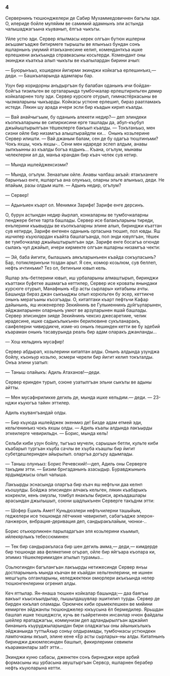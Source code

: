 ### 4

Сервернинъ тюшюнджелери де Сабир Мухаммедовичнен багълы эди.
О, илериде бойле муляйим ве самимий адамнынъ эли астында чалышаджагъына къуванып, ёлгъа чыкъты.

Уйле устю эди.
Сервер япылмасы керек олгъан бутюн ишлерни акъшамгъадже битирмеге тырышты ве ялынъыз бундан сонъ яшларнынъ умумий ятакъханесине келип, коменданткъа ишке ерлешкени акъкъында справкасыны косьтерди.
Комендант оны экинджи къаткъа алып чыкъты ве къапылардан бирини ачып:

— Буюрынъыз, кошедеки йигирми экинджи койкагъа ерлешинъиз,— деди.
— Башкъаларында адамлары бар.

Узун бир коридорны анъдыргъан бу балабан оданынъ ичи бойдан-бойгъа тизильген ве орталарында тумбочкалар ерлештирильген демир койкаларнен толу эди.
Сервер курсюге отурып, гимнастёркасыны ве чызмаларыны чыкъарды.
Койкасы устюне ерлешип, бираз раатламакъ истеди.
Лякин шу арада ичери эсли бир къадын кирип къалды.

— Вай анайчыгъым, бу оданынъ алекети недир?— деп элиндеки къопкъаларыны ве сипиркисини ерге ташлады да, абул-къубул джыйыштырылгъан тёшеклерге бакъып къалды.
— Токътанъыз, мен сизни ойле бир низамгъа алыштырайдлм ки...
 Онынъ козьлерине Сервер илишти.
— Вай джаным балам, сен де бу одагъа тюштинъми?
Чокъ яхшы, чокъ яхшы-..
Сени мен идареде эслеп алдым, анавы зыпкъынны аз къалды богъа яздынъ...
Къана, огълум, мынавы челеклерни ал да, манъа крандан бир къач челек сув кетир.

— Мында ишлейджексизми?

— Мында, огълум.
Зенаатым ойле.
Анавы чалбаш акъай: ятакъханеге барынъыз енге, яшларгъа ана олунъыз, оларны эльге алынъыз, деди.
Не япайым, разы олдым иште.
— Адынъ недир, огълум?

— Сервер!

— Адынъиен къарт ол.
Менимки Зарифе!
Зарифе енге дерсинъ.

О, бурун астындан недир йырлап, конкаларны ве тумбочкаларны пенджере бетке тарта башлады.
Сервер исе балакъларыны тиреди, енълерини къывырды ве къопкъаларны элине алып, биринджи къаттан сув кетирди, Зарифе енгенен оданынъ ортасына тюшип, пол ювды.
Яш ишчилер къуюлардан къайта башлагъанда, пол энди ювулгъан, тёшек ве тумбочкалар джыйыштырылгъан эди.
Зарифе енге босагъа огюнде сылакъ чул джайып, ичери кирмекте олгъан яшларны низамгъа чекти:

— Эй, баба йигити, былашыкъ аякъларынънен къайда сокъуласынъ?
Бар, потиклеринъни тоздан арыт.
Я сен, комюр козьлюм, сув беллеп, нефть ичтинъми?
Тез ол, бетинъни ювып кель.

Яшлар эль-бетлерини ювып, иш урбаларыны алмаштырып, биринджи къаттаки буфетке ашамагъа кеттилер, Сервер исе кроваты янындаки курсюге отурып, Манафнынъ «Ер асты сырлары» китабыны ачты.
Башында бираз джан сыкъыджы олып корюльген бу эсер, кеттикче онынъ мерагъыны къозгъады.
О, китаптаки къарт пефтьчи Кафар дайынынъ, яш инженерлер Зекийнинъ ве Гулыиеннинъ дуйгъуларынен, эйджаиларынен оларнынъ умют ве арзуларынен яшай башлады.
Сервер эписинден зияде Зекийнинъ чексиз джесаретиие, челик ирадесине, ишке садыкълыкънен берилювине сукъланаракъ, саифелерни чивирдикче, изме-из онынъ пешинден кетти ве бу эдебий къараман онынъ тасавурында реаль бир адам оларакъ джанланды...

— Хош кельдинъ мусафир!

Сервер абдырап, козьлерини китаптан алды.
Онынъ алдында узунджа бойлу, къонъур козьлю, эсмери черели бир йигит келип токъталды.
Онъа элини узатып:

— Таныш олайыкъ: Адиль Атаханов!—деди.

Сервер еринден турып, озюне узатылгъан эльни сыкъты ве адыны айтты.

— Мен мусафнриликке дегиль де, мында ишке кельдим.— деди.
— 23-нджи къуюгъа тайин эттилер.

Адиль къувангъандай олды.

— Бир къуюда ишлейджек экенмиз де!
Бизде адам етмей эди, кельгенинъиз чокъ яхшы олды.
— Адиль къалы алдында лакъырды эткеилерге чевирильдн.
— Борис, мында кель!

Сельби киби узун бойлу, тыгъыз мучелн, сарышын бетли, культе киби къабарып тургъан къуба сачлы ве хъуба къашлы бир йигит субетдешлеринден айырылып.
оларгъа догъру адымлады.

— Таныш олунъыз: Борис Речевский!—деп, Адиль оны Серверге такъдим этти.
— Бизим брнгаданынъ азасыдыр.
Буравджынынъ ярдымджысы олып чалыша.

Лакъырды эснасында оларгъа бир къач яш нефтьчи даа келнп къошулды.
Бойджа эписинден алчакъ кельген, лякин къабарыкъ кокрекли, кенъ омузлы, томбул янакълы бириси, аркъадашлары арасындан джылышып, озюни шадлыкънен Серверге такъднм этти:

— Шофер Ешиль Амет!
Куньдюзлери нефтьчилерни ташыйым, геджелери исе тюшюмде лётчикке чевирилип, сабагъадже элерон-ланжерон, внбрация-деривация деп, сандыракълайым, чюнки-..

Борис отькюрликнен парыладагъан эля козьлерини къымып, ийлекярлыкъ тебессюминен:

— Тек бир сандыракъласа бир шен дегиль амма,— деди,— кимдерде бир тюшюнде ава фелякетине огърап, ойле бир яйгъара къопара ки, эпимиз тёшеклеримизден атылып турамыз...

Озьлюгинден багълангъан лакъырды нетижесинде Сервер янъы достларынынъ мында къачан ве къайдан хельгенлерини, не ишнен мешгъуль олганларыны, келеджектеки омюрлери акъкъында нелер тюшюнгенлерини огренип алды.

Кеч яттылар.
Ян-янаша тюшкен койкалар башында;— даа баягъы вакъыт къыскъылдылар, пышылдашувлар эшитилип турды.
Сервер де бирден юкълап оламады.
Орюмчек киби орьмеклешкен ве мийини кемирген эйджанлы тюшюнджелер юкъусына ёл бермедилер.
Ярьшдан башлап ишке тюшеджсги, кучь ве гьайретинен инсанлар нчюн файдалы шейлер яратаджагъы, коммунизм деп адландырылгъан аджайип бинанынъ къуруджыларындан бири оладжагъы оны айыныкълыкъ эйджаныида туттыАхыр сонъу олдырамады, тумбочкасы устюндекн лампочканы якъып, элине кене «Ер асты сырлары»-ны алды.
Китапнынъ биринджи джюмлесинден башлып, фикирлериии севимли къараманлары забт этти...

Экинджи куню сабасы, дженктен сонъ бирннджи кере арбий формасыны иш урбасына авуштыргъан Сервср, яшларнен берабер нефть къуюларына кетти.
